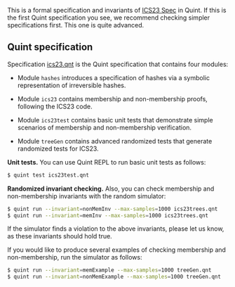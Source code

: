 This is a formal specification and invariants of [ICS23 Spec][] in Quint.
If this is the first Quint specification you see, we recommend checking simpler
specifications first. This one is quite advanced.

## Quint specification

 Specification [ics23.qnt](./ics23.qnt) is the Quint specification that contains
 four modules:

  - Module `hashes` introduces a specification of hashes via a symbolic
    representation of irreversible hashes.

  - Module `ics23` contains membership and non-membership proofs,
    following the ICS23 code.

  - Module `ics23test` contains basic unit tests that demonstrate simple
    scenarios of membership and non-membership verification.

  - Module `treeGen` contains advanced randomized tests
    that generate randomized tests for ICS23.

**Unit tests.** You can use Quint REPL to run basic unit tests as follows:

```sh
$ quint test ics23test.qnt
```

**Randomized invariant checking.** Also, you can check membership and
non-membership invariants with the random simulator:

```sh
$ quint run --invariant=nonMemInv --max-samples=1000 ics23trees.qnt
$ quint run --invariant=memInv --max-samples=1000 ics23trees.qnt
```

If the simulator finds a violation to the above invariants, please let us know,
as these invariants should hold true.

If you would like to produce several examples of checking membership and
non-membership, run the simulator as follows:

```sh
$ quint run --invariant=memExample --max-samples=1000 treeGen.qnt
$ quint run --invariant=nonMemExample --max-samples=1000 treeGen.qnt
```

[ICS23 Spec]: https://github.com/cosmos/ibc/tree/main/spec/core/ics-023-vector-commitments
[ICS23]: https://github.com/confio/ics23/
